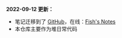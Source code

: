 **2022-09-12 更新：**

- 笔记迁移到了 [GitHub](https://github.com/Organic-Fish/Notes/tree/main/docs)，在线：[Fish's Notes](https://organicfish.top/Notes/)
- 本仓库主要作为堆日常代码
